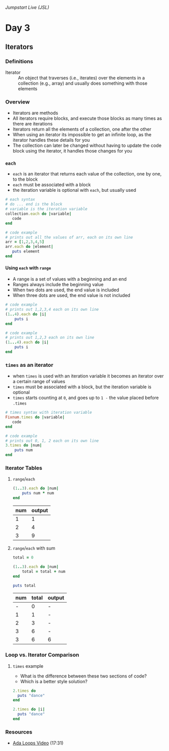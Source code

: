 _Jumpstart Live (JSL)_
# Day 3
## Iterators

### Definitions
<dl>
  <dt>Iterator</dt>
  <dd>An object that traverses (i.e., iterates) over the elements in a collection (e.g., array) and usually does something with those elements</dd>
</dl>

### Overview
* Iterators are methods
* All iterators require blocks, and execute those blocks as many times as there are iterations
* Iterators return all the elements of a collection, one after the other
* When using an iterator its impossible to get an infinite loop, as the iterator handles these details for you
* The collection can later be changed without having to update the code block using the iterator, it handles those changes for you

### `each`
* `each` is an iterator that returns each value of the collection, one by one, to the block
* `each` must be associated with a block
* the iteration variable is optional with `each`, but usually used

```ruby
# each syntax
# do ... end is the block
# variable is the iteration variable
collection.each do |variable|
   code
end
```

```ruby
# code example
# prints out all the values of arr, each on its own line
arr = [1,2,3,4,5]
arr.each do |element|
   puts element
end
```

#### Using `each` with `range`
* A range is a set of values with a beginning and an end
* Ranges always include the beginning value
* When two dots are used, the end value is included
* When three dots are used, the end value is not included

```ruby
# code example
# prints out 1,2,3,4 each on its own line
(1..4).each do |i|
	puts i
end
```

```ruby
# code example
# prints out 1,2,3 each on its own line
(1...4).each do |i|
	puts i
end
```

### `times` as an iterator
* when `times` is used with an iteration variable it becomes an iterator over a certain range of values
* `times` must be associated with a block, but the iteration variable is optional
* `times` starts counting at `0`, and goes up to `1 -` the value placed before `.times`

```ruby
# times syntax with iteration variable
Fixnum.times do |variable|
   code
end
```

```ruby
# code example
# prints out 0, 1, 2 each on its own line
3.times do |num|
	puts num
end
```

### Iterator Tables
1. `range`/`each`

	```ruby
	(1..3).each do |num|
		puts num * num
	end
	```

	| num | output |
	| :--- | :--- |
	| 1 | 1 |
	| 2 | 4 |
	| 3 | 9 |

2. `range`/`each` with sum

	```ruby
	total = 0

	(1..3).each do |num|
		total = total + num
	end

	puts total
	```

	| num | total | output |
	| :--- | :--- | :--- |
	| - | 0 | - |
	| 1 | 1 | - |
	| 2 | 3 | - |
	| 3 | 6 | - |
	| 3 | 6 | 6 |

### Loop vs. Iterator Comparison
1. `times` example
	* What is the difference between these two sections of code?
	* Which is a better style solution?

	```ruby
	2.times do
	  puts "dance"
	end
	```

	```ruby
	2.times do |i|
	  puts "dance"
	end
	```

### Resources
* [Ada Loops Video](https://adaacademy.hosted.panopto.com/Panopto/Pages/Viewer.aspx?id=de97b3c0-a134-4fb5-a671-300f290f38cc) (17:31)
